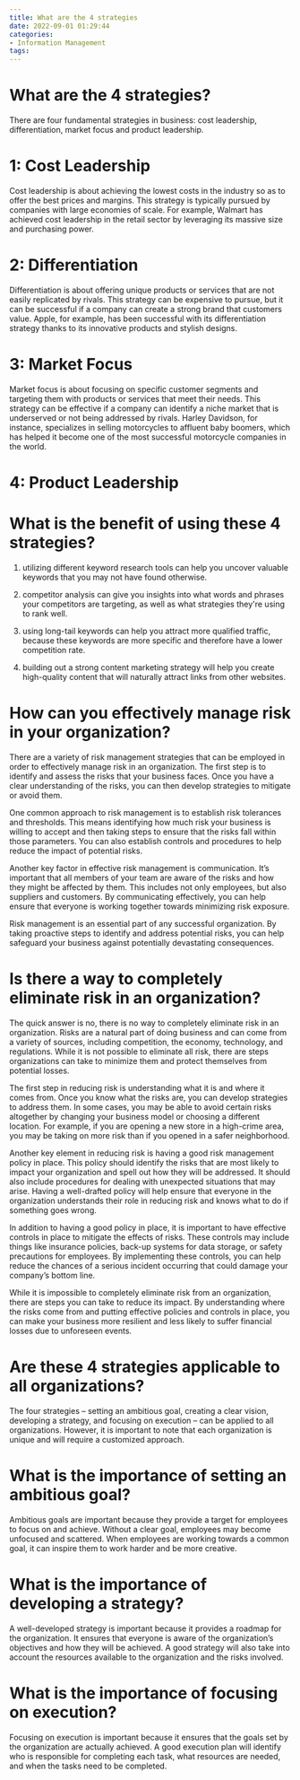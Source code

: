 ```yaml
---
title: What are the 4 strategies
date: 2022-09-01 01:29:44
categories:
- Information Management
tags:
---
```



#  What are the 4 strategies?

There are four fundamental strategies in business: cost leadership, differentiation, market focus and product leadership.

# 1: Cost Leadership

Cost leadership is about achieving the lowest costs in the industry so as to offer the best prices and margins. This strategy is typically pursued by companies with large economies of scale. For example, Walmart has achieved cost leadership in the retail sector by leveraging its massive size and purchasing power.

# 2: Differentiation

Differentiation is about offering unique products or services that are not easily replicated by rivals. This strategy can be expensive to pursue, but it can be successful if a company can create a strong brand that customers value. Apple, for example, has been successful with its differentiation strategy thanks to its innovative products and stylish designs.

# 3: Market Focus

Market focus is about focusing on specific customer segments and targeting them with products or services that meet their needs. This strategy can be effective if a company can identify a niche market that is underserved or not being addressed by rivals. Harley Davidson, for instance, specializes in selling motorcycles to affluent baby boomers, which has helped it become one of the most successful motorcycle companies in the world.

# 4: Product Leadership

#  What is the benefit of using these 4 strategies?

1. utilizing different keyword research tools can help you uncover valuable keywords that you may not have found otherwise.

2. competitor analysis can give you insights into what words and phrases your competitors are targeting, as well as what strategies they're using to rank well.

3. using long-tail keywords can help you attract more qualified traffic, because these keywords are more specific and therefore have a lower competition rate.

4. building out a strong content marketing strategy will help you create high-quality content that will naturally attract links from other websites.

#  How can you effectively manage risk in your organization?

There are a variety of risk management strategies that can be employed in order to effectively manage risk in an organization. The first step is to identify and assess the risks that your business faces. Once you have a clear understanding of the risks, you can then develop strategies to mitigate or avoid them.

One common approach to risk management is to establish risk tolerances and thresholds. This means identifying how much risk your business is willing to accept and then taking steps to ensure that the risks fall within those parameters. You can also establish controls and procedures to help reduce the impact of potential risks.

Another key factor in effective risk management is communication. It’s important that all members of your team are aware of the risks and how they might be affected by them. This includes not only employees, but also suppliers and customers. By communicating effectively, you can help ensure that everyone is working together towards minimizing risk exposure.

Risk management is an essential part of any successful organization. By taking proactive steps to identify and address potential risks, you can help safeguard your business against potentially devastating consequences.

#  Is there a way to completely eliminate risk in an organization?

The quick answer is no, there is no way to completely eliminate risk in an organization. Risks are a natural part of doing business and can come from a variety of sources, including competition, the economy, technology, and regulations. While it is not possible to eliminate all risk, there are steps organizations can take to minimize them and protect themselves from potential losses.

The first step in reducing risk is understanding what it is and where it comes from. Once you know what the risks are, you can develop strategies to address them. In some cases, you may be able to avoid certain risks altogether by changing your business model or choosing a different location. For example, if you are opening a new store in a high-crime area, you may be taking on more risk than if you opened in a safer neighborhood.

Another key element in reducing risk is having a good risk management policy in place. This policy should identify the risks that are most likely to impact your organization and spell out how they will be addressed. It should also include procedures for dealing with unexpected situations that may arise. Having a well-drafted policy will help ensure that everyone in the organization understands their role in reducing risk and knows what to do if something goes wrong.

In addition to having a good policy in place, it is important to have effective controls in place to mitigate the effects of risks. These controls may include things like insurance policies, back-up systems for data storage, or safety precautions for employees. By implementing these controls, you can help reduce the chances of a serious incident occurring that could damage your company’s bottom line.

While it is impossible to completely eliminate risk from an organization, there are steps you can take to reduce its impact. By understanding where the risks come from and putting effective policies and controls in place, you can make your business more resilient and less likely to suffer financial losses due to unforeseen events.

#  Are these 4 strategies applicable to all organizations?

The four strategies – setting an ambitious goal, creating a clear vision, developing a strategy, and focusing on execution – can be applied to all organizations. However, it is important to note that each organization is unique and will require a customized approach.

# What is the importance of setting an ambitious goal?

Ambitious goals are important because they provide a target for employees to focus on and achieve. Without a clear goal, employees may become unfocused and scattered. When employees are working towards a common goal, it can inspire them to work harder and be more creative.

# What is the importance of developing a strategy?

A well-developed strategy is important because it provides a roadmap for the organization. It ensures that everyone is aware of the organization’s objectives and how they will be achieved. A good strategy will also take into account the resources available to the organization and the risks involved.

# What is the importance of focusing on execution?

Focusing on execution is important because it ensures that the goals set by the organization are actually achieved. A good execution plan will identify who is responsible for completing each task, what resources are needed, and when the tasks need to be completed.